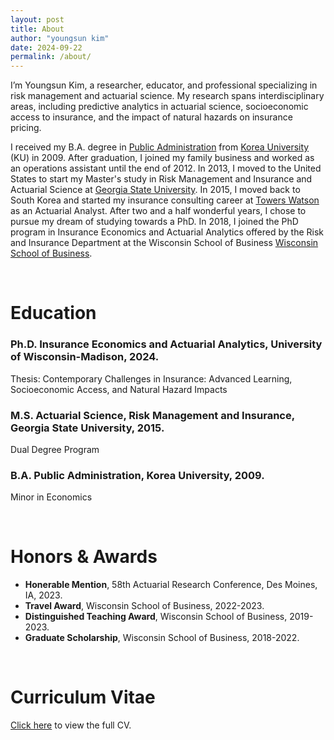 ```yaml
---
layout: post
title: About
author: "youngsun kim"
date: 2024-09-22  
permalink: /about/
---
```


I’m Youngsun Kim, a researcher, educator, and professional specializing in risk management and actuarial science. My research spans interdisciplinary areas, including predictive analytics in actuarial science, socioeconomic access to insurance, and the impact of natural hazards on insurance pricing.

I received my B.A. degree in [Public Administration][kupa] from [Korea University][ku] (KU) in 2009.
After graduation, I joined my family business and worked as an operations assistant until the end of 2012.
In 2013, I moved to the United States to start my Master's study in Risk Management and Insurance and Actuarial Science at [Georgia State University][gsu].
In 2015, I moved back to South Korea and started my insurance consulting career at [Towers Watson][tw] as an Actuarial Analyst.
After two and a half wonderful years, I chose to pursue my dream of studying towards a PhD.
In 2018, I joined the PhD program in Insurance Economics and Actuarial Analytics offered by the Risk and Insurance Department at the Wisconsin School of Business [Wisconsin School of Business][wsb].


<br/>

# Education
### Ph.D. Insurance Economics and Actuarial Analytics, University of Wisconsin-Madison, 2024.
Thesis: Contemporary Challenges in Insurance: Advanced Learning, Socioeconomic Access, and Natural Hazard Impacts 

### M.S. Actuarial Science, Risk Management and Insurance, Georgia State University, 2015.
Dual Degree Program

### B.A. Public Administration, Korea University, 2009.
Minor in Economics

<br/>

# Honors & Awards
- **Honerable Mention**, 58th Actuarial Research Conference, Des Moines, IA, 2023.
- **Travel Award**, Wisconsin School of Business, 2022-2023.
- **Distinguished Teaching Award**, Wisconsin School of Business, 2019-2023.
- **Graduate Scholarship**, Wisconsin School of Business, 2018-2022.

<br/>

# Curriculum Vitae

[Click here](https://github.com/sundrop03/youngsunkim.github.io/blob/master/CV_Youngsun.pdf) to view the full CV.

<br/>


[ku]: https://www.korea.ac.kr/
[kupa]: https://kupa.korea.ac.kr/
[gsu]: https://robinson.gsu.edu/academic-departments/risk-science/
[tw]: https://www.wtwco.com/en-us/solutions/insurance-consulting-and-technology
[wsb]: https://business.wisc.edu/
